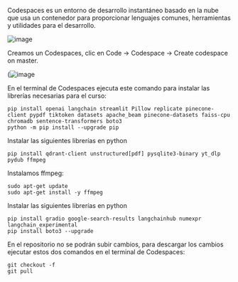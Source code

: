 
Codespaces es un entorno de desarrollo instantáneo basado en la nube que usa un contenedor para proporcionar lenguajes comunes, herramientas y utilidades para el desarrollo.

![image](https://user-images.githubusercontent.com/2066453/278680037-24cbb036-f0e0-4410-974d-eb04b36426c7.png)

Creamos un Codespaces, clic en Code -> Codespace -> Create codespace on master.

(![image](https://github.com/TonyTecPeru/IA-GENERATIVA/assets/17399925/93e72cb2-af5c-4a22-8979-11ccb4efdb16)

En el terminal de Codespaces ejecuta este comando para instalar las librerías necesarias para el curso:

	pip install openai langchain streamlit Pillow replicate pinecone-client pypdf tiktoken datasets apache_beam pinecone-datasets faiss-cpu chromadb sentence-transformers boto3
 	python -m pip install --upgrade pip

Instalar las siguientes librerías en python

	pip install qdrant-client unstructured[pdf] pysqlite3-binary yt_dlp pydub ffmpeg

 Instalamos ffmpeg:
 
	sudo apt-get update
	sudo apt-get install -y ffmpeg

Instalar las siguientes librerías en python

	pip install gradio google-search-results langchainhub numexpr langchain_experimental
 	pip install boto3 --upgrade

En el repositorio no se podrán subir cambios, para descargar los cambios ejecutar estos dos comandos en el terminal de Codespaces:

	git checkout -f
 	git pull
	
